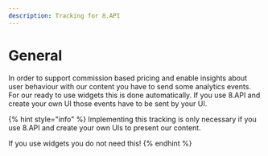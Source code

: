 ```yaml
---
description: Tracking for 8.API
---
```


# General

In order to support commission based pricing and enable insights about user behaviour with our content you have to send some analytics events. For our ready to use widgets this is done automatically. If you use 8.API and create your own UI those events have to be sent by your UI.

{% hint style="info" %}
Implementing this tracking is only necessary if you use 8.API and create your own UIs to present our content.

If you use widgets you do not need this!
{% endhint %}



